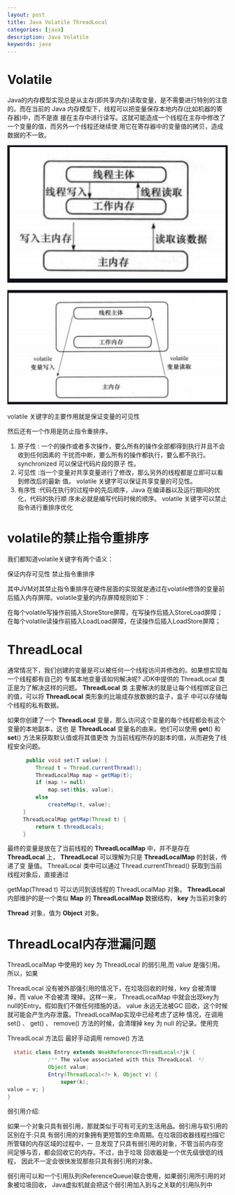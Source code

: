 ```yaml
---
layout: post
title: Java Volatile ThreadLocal
categories: [java]
description: Java Volatile
keywords: java
---
```

# Volatile

Java的内存模型实现总是从主存(即共享内存)读取变量，是不需要进行特别的注意 的。而在当前的 Java 内存模型下，线程可以把变量保存本地内存(比如机器的寄存器)中，而不是直 接在主存中进行读写。这就可能造成一个线程在主存中修改了一个变量的值，而另外一个线程还继续使 用它在寄存器中的变量值的拷⻉，造成数据的不一致。

![java-volatile-1](/images/posts/java-volatile-1.png)

![java-volatile-2](/images/posts/java-volatile-2.png)

volatile 关键字的主要作用就是保证变量的可⻅性

然后还有一个作用是防止指令重排序。

1. 原子性 : 一个的操作或者多次操作，要么所有的操作全部都得到执行并且不会收到任何因素的 干扰而中断，要么所有的操作都执行，要么都不执行。 synchronized 可以保证代码片段的原子 性。
2. 可⻅性 :当一个变量对共享变量进行了修改，那么另外的线程都是立即可以看到修改后的最新 值。 volatile 关键字可以保证共享变量的可⻅性。
3. 有序性 :代码在执行的过程中的先后顺序，Java 在编译器以及运行期间的优化，代码的执行顺 序未必就是编写代码时候的顺序。 volatile 关键字可以禁止指令进行重排序优化

# volatile的禁止指令重排序

我们都知道volatile关键字有两个语义：

保证内存可见性
禁止指令重排序

其中JVM对其禁止指令重排序在硬件层面的实现就是通过在volatile修饰的变量前后插入内存屏障。volatile变量的内存屏障规则如下：

在每个volatile写操作前插入StoreStore屏障，在写操作后插入StoreLoad屏障；
在每个volatile读操作前插入LoadLoad屏障，在读操作后插入LoadStore屏障；



# ThreadLocal

通常情况下，我们创建的变量是可以被任何一个线程访问并修改的。如果想实现每一个线程都有自己的 专属本地变量该如何解决呢? JDK中提供的 ThreadLocal 类正是为了解决这样的问题。 **ThreadLocal** 类 主要解决的就是让每个线程绑定自己的值，可以将 **ThreadLocal** 类形象的比喻成存放数据的盒子，盒子 中可以存储每个线程的私有数据。 

如果你创建了一个 **ThreadLocal** 变量，那么访问这个变量的每个线程都会有这个变量的本地副本，这也 是 **ThreadLocal** 变量名的由来。他们可以使用 **get**() 和 **set**() 方法来获取默认值或将其值更改 为当前线程所存的副本的值，从而避免了线程安全问题。 



```java
      public void set(T value) {
         Thread t = Thread.currentThread();
         ThreadLocalMap map = getMap(t);
         if (map != null)
             map.set(this, value);
         else
             createMap(t, value);
     }
     ThreadLocalMap getMap(Thread t) {
         return t.threadLocals;
     }
```

最终的变量是放在了当前线程的 **ThreadLocalMap** 中，并不是存在 **ThreadLocal** 上， **ThreadLocal** 可以理解为只是 **ThreadLocalMap** 的封装，传递了变 量值。 ThrealLocal 类中可以通过 Thread.currentThread() 获取到当前线程对象后，直接通过 

getMap(Thread t) 可以访问到该线程的 ThreadLocalMap 对象。
 **ThreadLocal** 内部维护的是一个类似 **Map** 的 **ThreadLocalMap** 数据结构， **key** 为当前对象的 

**Thread** 对象，值为 **Object** 对象。 

# ThreadLocal内存泄漏问题

ThreadLocalMap 中使用的 key 为 ThreadLocal 的弱引用,而 value 是强引用。所以，如果 

ThreadLocal 没有被外部强引用的情况下，在垃圾回收的时候，key 会被清理掉，而 value 不会被清 理掉。这样一来， ThreadLocalMap 中就会出现key为null的Entry。假如我们不做任何措施的话， value 永远无法被GC 回收，这个时候就可能会产生内存泄露。ThreadLocalMap实现中已经考虑了这种 情况，在调用 set() 、 get() 、 remove() 方法的时候，会清理掉 key 为 null 的记录。使用完 

ThreadLocal 方法后 最好手动调用 remove() 方法 

```java
  static class Entry extends WeakReference<ThreadLocal<?jk {
             /** The value associated with this ThreadLocal. */
             Object value;
             Entry(ThreadLocal<?> k, Object v) {
                 super(k);
value = v; }
}
```

弱引用介绍: 

如果一个对象只具有弱引用，那就类似于可有可无的生活用品。弱引用与软引用的区别在于:只具 有弱引用的对象拥有更短暂的生命周期。在垃圾回收器线程扫描它 所管辖的内存区域的过程中，一 旦发现了只具有弱引用的对象，不管当前内存空间足够与否，都会回收它的内存。不过，由于垃圾 回收器是一个优先级很低的线程， 因此不一定会很快发现那些只具有弱引用的对象。 

弱引用可以和一个引用队列(ReferenceQueue)联合使用，如果弱引用所引用的对象被垃圾回收， Java虚拟机就会把这个弱引用加入到与之关联的引用队列中 